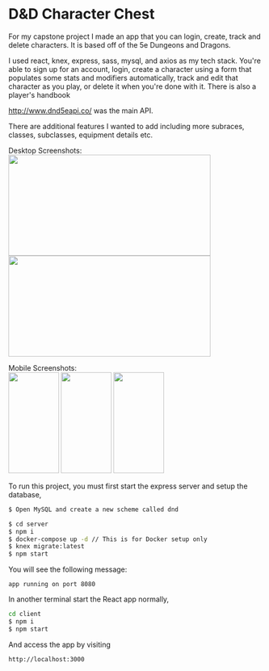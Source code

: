 # D&D Character Chest

For my capstone project I made an app that you can login, create, track and delete characters. It is based off of the 5e Dungeons and Dragons.

I used react, knex, express, sass, mysql, and axios as my tech stack.  You're able to sign up for an account, login, create a character using a form that populates some stats and modifiers automatically, track and edit that character as you play, or delete it when you're done with it.  There is also a player's handbook 

http://www.dnd5eapi.co/ was the main API.

There are additional features I wanted to add including more subraces, classes, subclasses, equipment details etc.

Desktop Screenshots: <br>
<img src="https://user-images.githubusercontent.com/90243125/152275503-c408ced3-3545-4efb-b0a7-39414b757350.PNG" width="400" height="200">
<img src="https://user-images.githubusercontent.com/90243125/152275506-7043ace7-8a98-47d6-8562-960d9744af66.PNG" width="400" height="200">

Mobile Screenshots: <br>
<img src="https://user-images.githubusercontent.com/90243125/172281636-7fe52633-6deb-4bbb-b602-f673438f5485.png" width="100" height="200">
<img src="https://user-images.githubusercontent.com/90243125/172281644-86793a0b-0ab3-440b-9e4e-93afa4146e65.png" width="100" height="200">
<img src="https://user-images.githubusercontent.com/90243125/172281649-e019435d-6bde-44f8-bf5c-c45f16e6b26d.png" width="100" height="200">



To run this project, you must first start the express server and setup the database,


```sh
$ Open MySQL and create a new scheme called dnd 

```

```sh
$ cd server
$ npm i
$ docker-compose up -d // This is for Docker setup only
$ knex migrate:latest
$ npm start
```

You will see the following message:

```none
app running on port 8080
```

In another terminal start the React app normally,

```sh
cd client
$ npm i
$ npm start
```

And access the app by visiting

```none
http://localhost:3000
```

